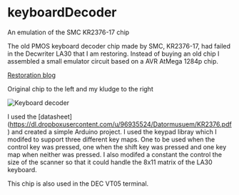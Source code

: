 keyboardDecoder
===============

An emulation of the SMC KR2376-17 chip

The old PMOS keyboard decoder chip made by SMC, KR2376-17, had failed in the Decwriter LA30 that I am restoring. Instead of buying an old chip I assembled a small emulator circuit based on a AVR AtMega 1284p chip.

[Restoration blog](http://www.datormuseum.se/computers/digital-equipment-corporation/pdp-11-04 "Restoration blog")

Original chip to the left and my kludge to the right

![Keyboard decoder](https://dl.dropboxusercontent.com/u/96935524/Datormusuem/KBD_decoder.png "Keyboard decoder")

I used the [datasheet] (https://dl.dropboxusercontent.com/u/96935524/Datormusuem/KR2376.pdf) and created a simple Arduino project. I used the keypad libray which I modifed to support three different key maps. One to be used when the control key was pressed, one when the shift key was pressed and one key map when neither was pressed. I also modifed a constant the control the size of the scanner so that it could handle the 8x11 matrix of the LA30 keyboard.

This chip is also used in the DEC VT05 terminal.
